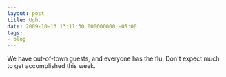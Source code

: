 ```yaml
---
layout: post
title: Ugh.
date: 2009-10-13 13:11:30.000000000 -05:00
tags:
- blog
---
```

We have out-of-town guests, and everyone has the flu. Don't expect much to get accomplished this week.
